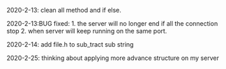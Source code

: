 2020-2-13:
clean all method and if else.

2020-2-13:BUG fixed:
    1. the server will no longer end if all the connection stop
    2. when server will keep running on the same port.

2020-2-14:
    add file.h to sub_tract sub string

2020-2-25:
    thinking about applying more advance structure on my server

